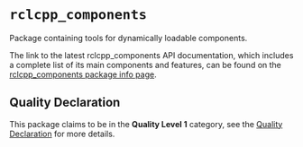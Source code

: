 # `rclcpp_components`

Package containing tools for dynamically loadable components.

The link to the latest rclcpp_components API documentation, which includes a complete list of its main components and features, can be found on the [rclcpp_components package info page](https://docs.ros.org/en/rolling/p/rclcpp_components).

## Quality Declaration

This package claims to be in the **Quality Level 1** category, see the [Quality Declaration](QUALITY_DECLARATION.md) for more details.
